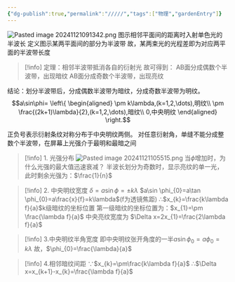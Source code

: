 ```yaml
---
{"dg-publish":true,"permalink":"/////","tags":["物理","gardenEntry"]}
---
```



![Pasted image 20241121091342.png](/img/user/%E5%85%89%E5%AD%A6/%E5%85%89%E7%9A%84%E8%A1%8D%E5%B0%84/%E5%8D%95%E7%BC%9D%E5%A4%AB%E7%90%85%E7%A6%BE%E8%B4%B9%E8%A1%8D%E5%B0%84/Pasted%20image%2020241121091342.png)
图示相邻平面间的距离时入射单色光的半波长
定义图示某两平面间的部分为半波带
故，某两束光的光程差即为对应两平面的半波带长度

>[!info] 定理：相邻半波带抵消各自的衍射光
故可得到：
AB面分成偶数个半波带，出现暗纹
AB面分成奇数个半波带，出现亮纹

结论：划分半波带后，分成偶数半波带为暗纹，分成奇数半波带为明纹。
$$a\sin\phi= \left\{ \begin{aligned}
\pm k\lambda,(k=1,2,\dots),明纹\\ \pm \frac{(2k+1)\lambda}{2},(k=1,2,\dots),暗纹\\ 0,中央明纹
\end{aligned} \right.$$

正负号表示衍射条纹对称分布于中央明纹两侧。
对任意衍射角，单缝不能分成整数个半波带，在屏幕上光强介于最明和最暗之间

>[!info] 1. 光强分布
>![Pasted image 20241121105515.png](/img/user/%E5%85%89%E5%AD%A6/%E5%85%89%E7%9A%84%E8%A1%8D%E5%B0%84/%E5%8D%95%E7%BC%9D%E5%A4%AB%E7%90%85%E7%A6%BE%E8%B4%B9%E8%A1%8D%E5%B0%84/Pasted%20image%2020241121105515.png)
>当$\phi$增加时，为什么光强的最大值迅速衰减？
>半波长划分为奇数时，显示亮纹的单一光，此时剩余光强为：$\frac{1}{n}$

>[!info] 2. 中央明纹宽度
>$\delta=a\sin \phi=\pm k\lambda$
>$a\sin \phi_{0}=a\tan \phi_{0}=a\frac{x}{f}=k\lambda$(f为透镜焦距)
>∴$x_{k}=\frac{k\lambda f}{a}$k级暗纹的坐标位置
>第一级暗纹的坐标位置为：$x_{1}=\pm \frac{\lambda f}{a}$
>中央亮纹宽度为 $\Delta x=2x_{1}=\frac{2\lambda f}{a}$


>[!info] 3.中央明纹半角宽度
>即中央明纹张开角度的一半$a\sin\phi_{0}=a\phi_{0}=k\lambda$
>故，$\phi_{0}=\frac{\lambda}{a}$


>[!info] 4.相邻暗纹间距
>∵$x_{k}=\pm\frac{k\lambda f}{a}$
>∴$\Delta x=x_{k+1}-x_{k}=\frac{\lambda f}{a}$

